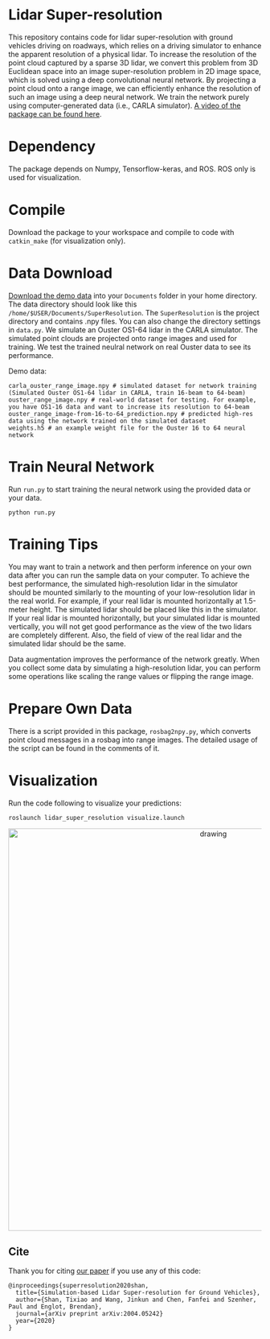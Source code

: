 # Lidar Super-resolution

This repository contains code for lidar super-resolution with ground vehicles driving on roadways, which relies on a driving simulator to enhance the apparent resolution of a physical lidar. To increase the resolution of the point cloud captured by a sparse 3D lidar, we convert this problem from 3D Euclidean space into an image super-resolution problem in 2D image space, which is solved using a deep convolutional neural network. By projecting a point cloud onto a range image, we can efficiently enhance the resolution of such an image using a deep neural network. We train the network purely using computer-generated data (i.e., CARLA simulator). [A video of the package can be found here](https://youtu.be/rNVTpkz2ggY).

# Dependency

The package depends on Numpy, Tensorflow-keras, and ROS. ROS only is used for visualization.

# Compile

Download the package to your workspace and compile to code with ```catkin_make``` (for visualization only).

# Data Download

[Download the demo data](https://drive.google.com/drive/folders/1oPNyeNW8yeBrWHMWRlYCT_e4tfMPzLKO?usp=sharing) into your ```Documents``` folder in your home directory. The data directory should look like this ```/home/$USER/Documents/SuperResolution```. The ```SuperResolution``` is the project directory and contains .npy files. You can also change the directory settings in ```data.py```. We simulate an Ouster OS1-64 lidar in the CARLA simulator. The simulated point clouds are projected onto range images and used for training. We test the trained neulral network on real Ouster data to see its performance.

Demo data:
```
carla_ouster_range_image.npy # simulated dataset for network training (Simulated Ouster OS1-64 lidar in CARLA, train 16-beam to 64-beam)
ouster_range_image.npy # real-world dataset for testing. For example, you have OS1-16 data and want to increase its resolution to 64-beam
ouster_range_image-from-16-to-64_prediction.npy # predicted high-res data using the network trained on the simulated dataset
weights.h5 # an example weight file for the Ouster 16 to 64 neural network
```

# Train Neural Network

Run ```run.py``` to start training the neural network using the provided data or your data.
```
python run.py
```

# Training Tips

You may want to train a network and then perform inference on your own data after you can run the sample data on your computer. To achieve the best performance, the simulated high-resolution lidar in the simulator should be mounted similarly to the mounting of your low-resolution lidar in the real world. For example, if your real lidar is mounted horizontally at 1.5-meter height. The simulated lidar should be placed like this in the simulator. If your real lidar is mounted horizontally, but your simulated lidar is mounted vertically, you will not get good performance as the view of the two lidars are completely different. Also, the field of view of the real lidar and the simulated lidar should be the same. 

Data augmentation improves the performance of the network greatly. When you collect some data by simulating a high-resolution lidar, you can perform some operations like scaling the range values or flipping the range image.

# Prepare Own Data

There is a script provided in this package, ```rosbag2npy.py```, which converts point cloud messages in a rosbag into range images. The detailed usage of the script can be found in the comments of it.

# Visualization

Run the code following to visualize your predictions:
```
roslaunch lidar_super_resolution visualize.launch
```

<p align='center'>
    <img src="/docs/demo.gif" alt="drawing" width="800"/>
</p>

## Cite 

Thank you for citing [our paper](./docs/paper.pdf) if you use any of this code: 
```
@inproceedings{superresolution2020shan,
  title={Simulation-based Lidar Super-resolution for Ground Vehicles},
  author={Shan, Tixiao and Wang, Jinkun and Chen, Fanfei and Szenher, Paul and Englot, Brendan},
  journal={arXiv preprint arXiv:2004.05242}
  year={2020}
}
